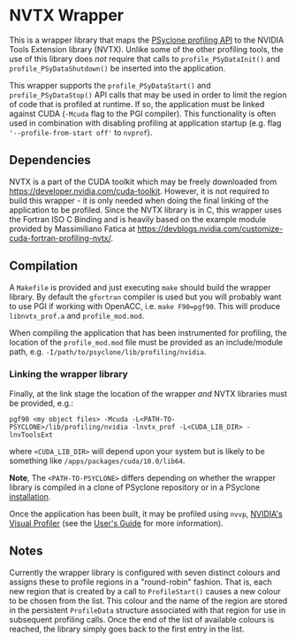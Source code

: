 # NVTX Wrapper

This is a wrapper library that maps the [PSyclone profiling API](
https://psyclone.readthedocs.io/en/stable/profiling.html#profiling) to the
NVIDIA Tools Extension library (NVTX). Unlike some of the other
profiling tools, the use of this library does *not* require that calls
to ``profile_PSyDataInit()`` and ``profile_PSyDataShutdown()`` be inserted
into the application.

This wrapper supports the ``profile_PSyDataStart()`` and
``profile_PSyDataStop()`` API calls that may be used in order to limit
the region of code that is profiled at runtime. If so, the application
must be linked against CUDA (``-Mcuda`` flag to the PGI compiler). This
functionality is often used in combination with disabling profiling at
application startup (e.g. flag ``'--profile-from-start off'`` to ``nvprof``).

## Dependencies

NVTX is a part of the CUDA toolkit which may be freely downloaded from
https://developer.nvidia.com/cuda-toolkit. However, it is not required
to build this wrapper - it is only needed when doing the final linking
of the application to be profiled. Since the NVTX library is in C,
this wrapper uses the Fortran ISO C Binding and is heavily based on
the example module provided by Massimiliano Fatica at
https://devblogs.nvidia.com/customize-cuda-fortran-profiling-nvtx/.

## Compilation

A ``Makefile`` is provided and just executing `make` should build the wrapper
library. By default the ``gfortran`` compiler is used but you will probably
want to use PGI if working with OpenACC, i.e. ``make F90=pgf90``. This will
produce ``libnvtx_prof.a`` and ``profile_mod.mod``.

When compiling the application that has been instrumented for
profiling, the location of the ``profile_mod.mod`` file must be provided
as an include/module path, e.g. ``-I/path/to/psyclone/lib/profiling/nvidia``.

### Linking the wrapper library

Finally, at the link stage the location of the wrapper *and* NVTX
libraries must be provided, e.g.:

```shell
pgf90 <my object files> -Mcuda -L<PATH-TO-PSYCLONE>/lib/profiling/nvidia -lnvtx_prof -L<CUDA_LIB_DIR> -lnvToolsExt
```

where ``<CUDA_LIB_DIR>`` will depend upon your system but is likely to be
something like ``/apps/packages/cuda/10.0/lib64``.

**Note**, The ``<PATH-TO-PSYCLONE>`` differs depending on whether the
wrapper library is compiled in a clone of PSyclone repository or in a
PSyclone [installation](./../../README.md#installation).

Once the application has been built, it may be profiled using ``nvvp``,
[NVIDIA's Visual Profiler](
https://developer.nvidia.com/nvidia-visual-profiler) (see the
[User's Guide](https://docs.nvidia.com/cuda/profiler-users-guide/index.html)
for more information).

## Notes

Currently the wrapper library is configured with seven distinct
colours and assigns these to profile regions in a "round-robin" fashion.
That is, each new region that is created by a call to ``ProfileStart()``
causes a new colour to be chosen from the list.  This colour and the
name of the region are stored in the persistent ``ProfileData`` structure
associated with that region for use in subsequent profiling calls. Once the
end of the list of available colours is reached, the library simply goes
back to the first entry in the list.

<!--
## Licence

-------------------------------------------------------------------------------

BSD 3-Clause License

Copyright (c) 2019-2024, Science and Technology Facilities Council.
All rights reserved.

Redistribution and use in source and binary forms, with or without
modification, are permitted provided that the following conditions are met:

* Redistributions of source code must retain the above copyright notice, this
  list of conditions and the following disclaimer.

* Redistributions in binary form must reproduce the above copyright notice,
  this list of conditions and the following disclaimer in the documentation
  and/or other materials provided with the distribution.

* Neither the name of the copyright holder nor the names of its
  contributors may be used to endorse or promote products derived from
  this software without specific prior written permission.

THIS SOFTWARE IS PROVIDED BY THE COPYRIGHT HOLDERS AND CONTRIBUTORS
"AS IS" AND ANY EXPRESS OR IMPLIED WARRANTIES, INCLUDING, BUT NOT
LIMITED TO, THE IMPLIED WARRANTIES OF MERCHANTABILITY AND FITNESS
FOR A PARTICULAR PURPOSE ARE DISCLAIMED. IN NO EVENT SHALL THE
COPYRIGHT HOLDER OR CONTRIBUTORS BE LIABLE FOR ANY DIRECT, INDIRECT,
INCIDENTAL, SPECIAL, EXEMPLARY, OR CONSEQUENTIAL DAMAGES (INCLUDING,
BUT NOT LIMITED TO, PROCUREMENT OF SUBSTITUTE GOODS OR SERVICES;
LOSS OF USE, DATA, OR PROFITS; OR BUSINESS INTERRUPTION) HOWEVER
CAUSED AND ON ANY THEORY OF LIABILITY, WHETHER IN CONTRACT, STRICT
LIABILITY, OR TORT (INCLUDING NEGLIGENCE OR OTHERWISE) ARISING IN
ANY WAY OUT OF THE USE OF THIS SOFTWARE, EVEN IF ADVISED OF THE
POSSIBILITY OF SUCH DAMAGE.

-------------------------------------------------------------------------------
Authors: A. R. Porter, STFC Daresbury Lab,
         I. Kavcic, Met Office
-->
